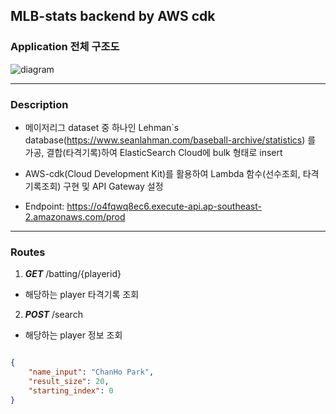 ## MLB-stats backend by AWS cdk

### Application 전체 구조도
![diagram](https://user-images.githubusercontent.com/34852597/193076517-141717da-5656-41f7-adf1-b54768ecab72.png)

---

### Description

- 메이저리그 dataset 중 하나인 Lehman`s database(https://www.seanlahman.com/baseball-archive/statistics) 를 가공, 결합(타격기록)하여 ElasticSearch Cloud에 bulk 형태로 insert

- AWS-cdk(Cloud Development Kit)를 활용하여 Lambda 함수(선수조회, 타격기록조회) 구현 및 API Gateway 설정

- Endpoint: https://o4fqwq8ec6.execute-api.ap-southeast-2.amazonaws.com/prod

---

### Routes 

1. ***GET*** /batting/{playerid}

- 해당하는 player 타격기록 조회

2. ***POST*** /search

- 해당하는 player 정보 조회

```json

{
    "name_input": "ChanHo Park", 
    "result_size": 20,
    "starting_index": 0
}


```
